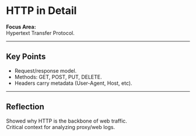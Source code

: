 # HTTP in Detail

**Focus Area:**  
Hypertext Transfer Protocol.

---

## Key Points
- Request/response model.
- Methods: GET, POST, PUT, DELETE.
- Headers carry metadata (User-Agent, Host, etc).

---

## Reflection
Showed why HTTP is the backbone of web traffic.  
Critical context for analyzing proxy/web logs.

